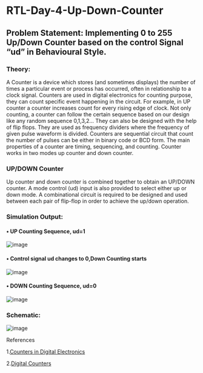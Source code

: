 # RTL-Day-4-Up-Down-Counter

## Problem Statement: Implementing 0 to 255 Up/Down Counter based on the control Signal “ud” in Behavioural Style.
### Theory: 
A Counter is a device which stores (and sometimes displays) the number of times a particular event or process has occurred, often in relationship to a clock signal. Counters are used in digital electronics for counting purpose, they can count specific event happening in the circuit. For example, in UP counter a counter increases count for every rising edge of clock. Not only counting, a counter can follow the certain sequence based on our design like any random sequence 0,1,3,2… They can also be designed with the help of flip flops. They are used as frequency dividers where the frequency of given pulse waveform is divided. Counters are sequential circuit that count the number of pulses can be either in binary code or BCD form. The main properties of a counter are timing, sequencing, and counting. Counter works in two modes up counter and down counter.

### UP/DOWN Counter
Up counter and down counter is combined together to obtain an UP/DOWN counter. A mode control (ud) input is also provided to select either up or down mode. A combinational circuit is required to be designed and used between each pair of flip-flop in order to achieve the up/down operation.

### Simulation Output:
#### •	UP Counting Sequence, ud=1

 ![image](https://github.com/tusharshenoy/RTL-Day-4-Up-Down-Counter/assets/107348474/4f519cf5-77b1-4cba-9dd7-a9a7a66dcbc3)

#### •	Control signal ud changes to 0,Down Counting starts

![image](https://github.com/tusharshenoy/RTL-Day-4-Up-Down-Counter/assets/107348474/b1678bb9-36d9-41a8-b1d4-c3e704baba2f)

#### •	DOWN Counting Sequence, ud=0

![image](https://github.com/tusharshenoy/RTL-Day-4-Up-Down-Counter/assets/107348474/68b8f795-c000-41c5-b3e4-7af4b84e6940)

 
### Schematic:
 ![image](https://github.com/tusharshenoy/RTL-Day-4-Up-Down-Counter/assets/107348474/06809b99-a18d-4452-bad1-3809716ce8c3)


References

1.[Counters in Digital Electronics](https://www.geeksforgeeks.org/counters-in-digital-logic/)

2.[Digital Counters](https://www.tutorialspoint.com/computer_logical_organization/digital_counters.htm)

